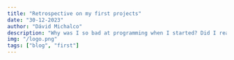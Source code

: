 ```yaml
---
title: "Retrospective on my first projects"
date: "30-12-2023"
author: "Dávid Michalco"
description: "Why was I so bad at programming when I started? Did I really improve? Spoiler alert: Nope, Joking, I did."
img: "/logo.png"
tags: ["blog", "first"]
---
```


<div class="font-semibold mt-10">

</div>
